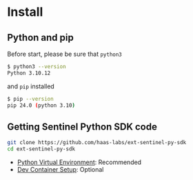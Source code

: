 # Install

## Python and pip

Before start, please be sure that `python3` 
```sh
$ python3 --version
Python 3.10.12
```

and `pip` installed
```sh
$ pip --version
pip 24.0 (python 3.10)
```

## Getting Sentinel Python SDK code

```sh
git clone https://github.com/haas-labs/ext-sentinel-py-sdk
cd ext-sentinel-py-sdk
```

- [Python Virtual Environment](Virt-Environment.md): Recommended
- [Dev Container Setup](Dev-Container.md): Optional

